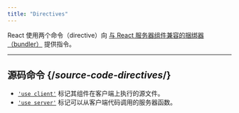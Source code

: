 ```yaml
---
title: "Directives"
---
```


<Intro>

React 使用两个命令（directive）向 [与 React 服务器组件兼容的捆绑器（bundler）](/learn/start-a-new-react-project#bleeding-edge-react-frameworks) 提供指令。

</Intro>

---

## 源码命令 {/*source-code-directives*/}

* [`'use client'`](/reference/react/use-client) 标记其组件在客户端上执行的源文件。
* [`'use server'`](/reference/react/use-server) 标记可以从客户端代码调用的服务器函数。